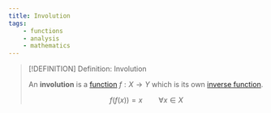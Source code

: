 ```yaml
---
title: Involution
tags:
    - functions
    - analysis
    - mathematics
---
```


>[!DEFINITION] Definition: Involution
>
>An **involution** is a [function](../index.md) $f: X \to Y$ which is its own [inverse function](Injection.md).
>
>$$
>f(f(x)) = x \qquad \forall x \in X
>$$
>